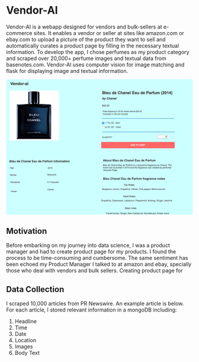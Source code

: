# Vendor-AI
Vendor-AI is a webapp designed for vendors and bulk-sellers at e-commerce sites. It enables a vendor or seller at sites like amazon.com or ebay.com to upload a picture of the product they want to sell and automatically curates a product page by filling in the necessary textual information. To develop the app, I chose perfumes as my product category and scraped over 20,000+ perfume images and textual data from basenotes.com. Vendor-AI uses computer vision for image matching and flask for displaying image and textual information.


![alt text](https://github.com/abhisekswain/vendor-ai/blob/master/Vendor-AI_screen_shot.png)

## Motivation
Before embarking on my journey into data science, I was a product manager and had to create product page for my products. I found the process to be time-consuming and cumbersome. The same sentiment has been echoed my Product Manager I talked to at amazon and ebay, specially those who deal with vendors and bulk sellers. Creating product page for 

## Data Collection
I scraped 10,000 articles from PR Newswire. An example article is below. For each article, I stored relevant information in a mongoDB including:

1. Headline
2. Time
3. Date
4. Location
5. Images
6. Body Text
